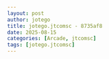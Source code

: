 ```yaml
---
layout: post
author: jotego
title: jotego.jtcomsc - 8735af8
date: 2025-08-15
categories: [Arcade, jtcomsc]
tags: [jotego.jtcomsc]
---
```


